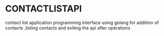 # CONTACTLISTAPI
 contact list application programming interface using golang for addition of contacts ,listing contacts and exiting the api after operations

